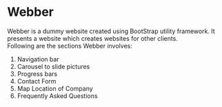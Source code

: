 # Webber
Webber is a dummy website created using BootStrap utility framework. It presents a website which creates websites for other clients.  
Following are the sections Webber involves:
1. Navigation bar
2. Carousel to slide pictures
3. Progress bars
4. Contact Form
5. Map Location of Company
6. Frequently Asked Questions
